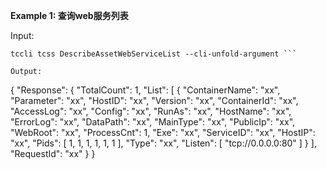 **Example 1: 查询web服务列表**



Input: 

```
tccli tcss DescribeAssetWebServiceList --cli-unfold-argument ```

Output: 
```
{
    "Response": {
        "TotalCount": 1,
        "List": [
            {
                "ContainerName": "xx",
                "Parameter": "xx",
                "HostID": "xx",
                "Version": "xx",
                "ContainerId": "xx",
                "AccessLog": "xx",
                "Config": "xx",
                "RunAs": "xx",
                "HostName": "xx",
                "ErrorLog": "xx",
                "DataPath": "xx",
                "MainType": "xx",
                "PublicIp": "xx",
                "WebRoot": "xx",
                "ProcessCnt": 1,
                "Exe": "xx",
                "ServiceID": "xx",
                "HostIP": "xx",
                "Pids": [
                    1,
                    1,
                    1,
                    1,
                    1,
                    1
                ],
                "Type": "xx",
                "Listen": [
                    "tcp://0.0.0.0:80"
                ]
            }
        ],
        "RequestId": "xx"
    }
}
```

